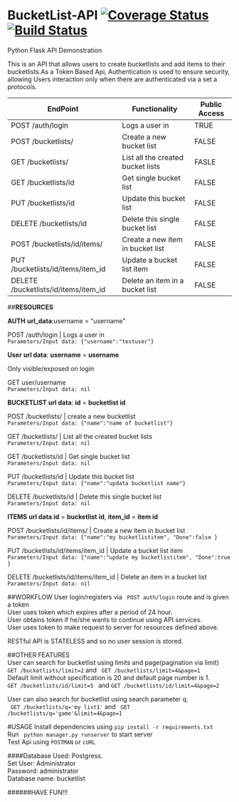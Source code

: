 # BucketList-API [![Coverage Status](https://coveralls.io/repos/andela-sjames/BucketList-Api/badge.svg?branch=master&service=github)](https://coveralls.io/github/andela-sjames/BucketList-Api?branch=master) [![Build Status](https://travis-ci.org/andela-sjames/BucketList-Api.svg?branch=master)](https://travis-ci.org/andela-sjames/BucketList-Api)
Python Flask API Demonstration


This is an API that allows users to create bucketlists and add items to their bucketlists.As a Token Based Api,  Authentication is used to ensure security, allowing Users interaction only when there are authenticated via a set a protocols.



EndPoint |Functionality|Public Access
---------|-------------|--------------
POST /auth/login|Logs a user in|TRUE
POST /bucketlists/|Create a new bucket list|FALSE
GET /bucketlists/|List all the created bucket lists|FASLE
GET /bucketlists/id|Get single bucket list|FALSE
PUT /bucketlists/id|Update this bucket list|FALSE
DELETE /bucketlists/id|Delete this single bucket list|FALSE
POST /bucketlists/id/items/|Create a new item in bucket list|FALSE
PUT /bucketlists/id/items/item_id|Update a bucket list item|FALSE
DELETE /bucketlists/id/items/item_id|Delete an item in a bucket list|FALSE

##**__RESOURCES__**

**__AUTH__** __url_data__:username = "username"  

POST /auth/login | Logs a user in  
```Parameters/Input data: {"username":"testuser"}```  

**__User__**  __url data__: __username__ = __username__  

Only visible/exposed on login  

GET user/username  
``` Parameters/Input data: nil ```  

**BUCKETLIST** __url data__: __id__ = __bucketlist id__   

POST /bucketlists/  | create a new bucketlist  
``` Parameters/Input data: {"name":"name of bucketlist"} ```  

GET /bucketlists/ | List all the created bucket lists  
```Parameters/Input data: nil ```  

GET /bucketlists/id | Get single bucket list  
```Parameters/Input data: nil ```  

PUT /bucketlists/id | Update this bucket list  
```Parameters/Input data: {"name":"updata bucketlist name"}```   

DELETE /bucketlists/id | Delete this single bucket list  
``` Parameters/Input data: nil ```  


**__ITEMS__**  __url data__:__id__ = __bucketlist__ __id__, __item_id__ = __item id__   

POST /bucketlists/id/items/ | Create a new item in bucket list  
``` Parameters/Input data: {"name":"my bucketlistitem", "Done":false } ```  

PUT /bucketlists/id/items/item_id | Update a bucket list item  
``` Parameters/Input data: {"name":"update my bucketlistitem", "Done":true } ```  

DELETE /bucketlists/id/items/item_id | Delete an item in a bucket list  
``` Parameters/Input data: nil ```  


##WORKFLOW
User login/registers via ``` POST auth/login``` route and is given a token    
User uses token which expires after a period of 24 hour.  
User obtains token if he/she wants to continue using  API services.       
User uses token to make request to server for resources defined above.    

RESTful API is STATELESS and so no user session is stored.

##OTHER FEATURES  
User can search for bucketlist using limits and page(pagination via limit)  
``` GET /bucketlists/limit=2 ``` and ``` GET /bucketlists/limit=4&page=1```  
Default limit without specification is 20 and default page number is 1.  
```GET /bucketlists/id/limit=5 ``` and ```GET /bucketlists/id/limit=4&page=2```  

User can also search for bucketlist using search parameter q.  
``` GET /bucketlists/q='my list1'``` and  ``` GET /bucketlists/q='game'&limit=4&page=1```  



#USAGE
Install dependencies using ``` pip install -r requirements.txt ```    
Run ``` python manager.py runserver``` to start server  
Test Api using ```POSTMAN```  or ``` cURL ```  

####Database Used: Postgress.  
Set User: Administrator  
Password: administrator  
Database name: bucketlist  

######HAVE FUN!!!






